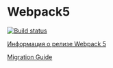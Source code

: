 # Webpack5
[![Build status](https://ci.appveyor.com/api/projects/status/jwkdt32tjcparsgh/branch/main?svg=true)](https://ci.appveyor.com/project/TanyaVoz/env/branch/main)

[Информация о релизе Webpack 5](https://webpack.js.org/blog/2020-10-10-webpack-5-release/)

[Migration Guide](https://webpack.js.org/migrate/5/)
